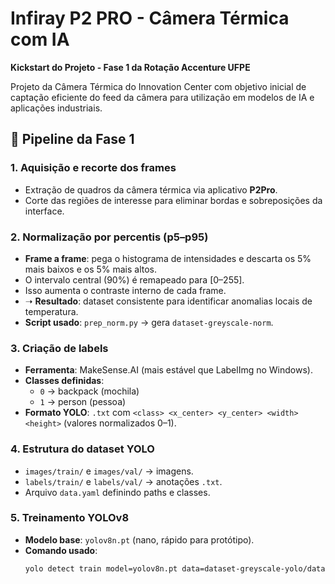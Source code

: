 # Infiray P2 PRO - Câmera Térmica com IA

**Kickstart do Projeto - Fase 1 da Rotação Accenture UFPE**

Projeto da Câmera Térmica do Innovation Center com objetivo inicial de captação eficiente do feed da câmera para utilização em modelos de IA e aplicações industriais.

## 📌 Pipeline da Fase 1

### 1. Aquisição e recorte dos frames
- Extração de quadros da câmera térmica via aplicativo **P2Pro**.
- Corte das regiões de interesse para eliminar bordas e sobreposições da interface.

### 2. Normalização por percentis (p5–p95)
- **Frame a frame**: pega o histograma de intensidades e descarta os 5% mais baixos e os 5% mais altos.
- O intervalo central (90%) é remapeado para [0–255].
- Isso aumenta o contraste interno de cada frame.
- ➝ **Resultado**: dataset consistente para identificar anomalias locais de temperatura.
- **Script usado**: `prep_norm.py` → gera `dataset-greyscale-norm`.

### 3. Criação de labels
- **Ferramenta**: MakeSense.AI (mais estável que LabelImg no Windows).
- **Classes definidas**:
  - `0` → backpack (mochila)
  - `1` → person (pessoa)
- **Formato YOLO**: `.txt` com `<class> <x_center> <y_center> <width> <height>` (valores normalizados 0–1).

### 4. Estrutura do dataset YOLO
- `images/train/` e `images/val/` → imagens.
- `labels/train/` e `labels/val/` → anotações `.txt`.
- Arquivo `data.yaml` definindo paths e classes.

### 5. Treinamento YOLOv8
- **Modelo base**: `yolov8n.pt` (nano, rápido para protótipo).
- **Comando usado**:
  ```bash
  yolo detect train model=yolov8n.pt data=dataset-greyscale-yolo/data.yaml imgsz=512 epochs=50 batch=16